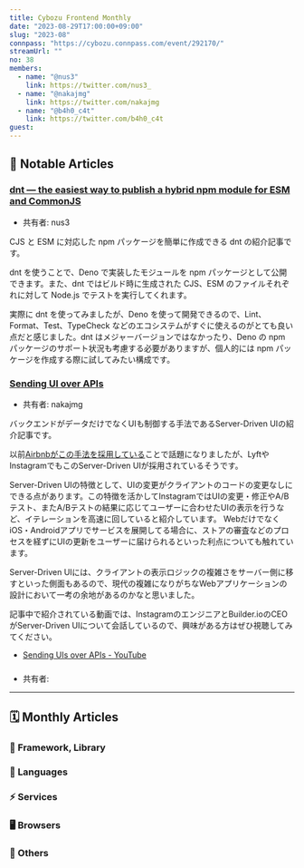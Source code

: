 ```yaml
---
title: Cybozu Frontend Monthly
date: "2023-08-29T17:00:00+09:00"
slug: "2023-08"
connpass: "https://cybozu.connpass.com/event/292170/"
streamUrl: ""
no: 38
members:
  - name: "@nus3"
    link: https://twitter.com/nus3_
  - name: "@nakajmg"
    link: https://twitter.com/nakajmg
  - name: "@b4h0_c4t"
    link: https://twitter.com/b4h0_c4t
guest:
---
```


## 👀 Notable Articles

### [dnt — the easiest way to publish a hybrid npm module for ESM and CommonJS](https://deno.com/blog/publish-esm-cjs-module-dnt)

- 共有者: nus3

CJS と ESM に対応した npm パッケージを簡単に作成できる dnt の紹介記事です。

dnt を使うことで、Deno で実装したモジュールを npm パッケージとして公開できます。また、dnt ではビルド時に生成された CJS、ESM のファイルそれぞれに対して Node.js でテストを実行してくれます。

実際に dnt を使ってみましたが、Deno を使って開発できるので、Lint、Format、Test、TypeCheck などのエコシステムがすぐに使えるのがとても良い点だと感じました。dnt はメジャーバージョンではなかったり、Deno の npm パッケージのサポート状況も考慮する必要がありますが、個人的には npm パッケージを作成する際に試してみたい構成です。

### [Sending UI over APIs](https://www.builder.io/blog/ui-over-apis)

- 共有者: nakajmg

バックエンドがデータだけでなくUIも制御する手法であるServer-Driven UIの紹介記事です。

以前[Airbnbがこの手法を採用している](https://medium.com/airbnb-engineering/a-deep-dive-into-airbnbs-server-driven-ui-system-842244c5f5)ことで話題になりましたが、LyftやInstagramでもこのServer-Driven UIが採用されているそうです。

Server-Driven UIの特徴として、UIの変更がクライアントのコードの変更なしにできる点があります。この特徴を活かしてInstagramではUIの変更・修正やA/Bテスト、またA/Bテストの結果に応じてユーザーに合わせたUIの表示を行うなど、イテレーションを高速に回していると紹介しています。
WebだけでなくiOS・Androidアプリでサービスを展開してる場合に、ストアの審査などのプロセスを経ずにUIの更新をユーザーに届けられるといった利点についても触れています。

Server-Driven UIには、クライアントの表示ロジックの複雑さをサーバー側に移すといった側面もあるので、現代の複雑になりがちなWebアプリケーションの設計において一考の余地があるのかなと思いました。

記事中で紹介されている動画では、InstagramのエンジニアとBuilder.ioのCEOがServer-Driven UIについて会話しているので、興味がある方はぜひ視聴してみてください。

- [Sending UIs over APIs - YouTube](https://www.youtube.com/watch?v=uL-grjeYc18)

### []()

- 共有者:

---

## 🗓 Monthly Articles

### 📖 Framework, Library

### 💬 Languages

### ⚡️ Services

### 🖥 Browsers

### 🦆 Others
